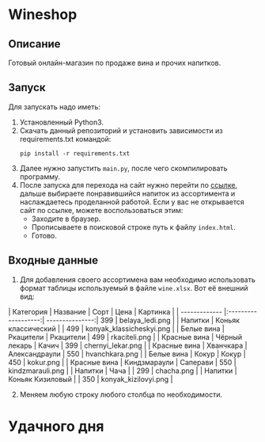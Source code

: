 # Wineshop

## Описание

Готовый онлайн-магазин по продаже вина и прочих напитков. 


## Запуск


Для запускать надо иметь:

1. Установленный Python3.
2. Скачать данный репозиторий и установить зависимости из requirements.txt командой:
   ```
   pip install -r requirements.txt
   ```
3. Далее нужно запустить `main.py`, после чего скомпилировать программу.
4. После запуска для перехода на сайт нужно перейти по [ссылке](http://127.0.0.1:8000/), дальше выбираете понравившийся напиток из ассортимента и наслаждаетесь проделанной работой. 
   Если у вас не открывается сайт по ссылке, можете воспользоваться этим:
   - Заходите в браузер.
   - Прописываете в поисковой строке путь к файлу `index.html`.
   - Готово. 




## Входные данные

1. Для добавления своего ассортимена вам необходимо использовать формат таблицы используемый в файле `wine.xlsx`. Вот её внешний вид: 

| Категория     | Название            | Сорт            | Цена | Картинка                 |
| ------------- |:-------------------:| ---------------:| 399  | belaya_ledi.png          |
| Напитки       | Коньяк классический |                 | 499  | konyak_klassicheskyi.png |
| Белые вина    | Ркацители           | Ркацители       | 499  | rkaciteli.png            |
| Красные вина  | Чёрный лекарь       | Качич           | 399  | chernyi_lekar.png        |
| Красные вина  | Хванчкара           | Александраули   | 550  | hvanchkara.png           |
| Белые вина    | Кокур               | Кокур           | 450  | kokur.png                |
| Красные вина  | Киндзмараули        | Саперави        | 550  | kindzmarauli.png         |
| Напитки       | Чача                |                 | 299  | chacha.png               |
| Напитки       | Коньяк Кизиловый    |                 | 350  | konyak_kizilovyi.png     |


2. Меняем любую строку любого столбца по необходимости. 





# Удачного дня
